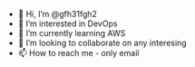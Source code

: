 - 👋 Hi, I’m @gfh31fgh2
- 👀 I’m interested in DevOps
- 🌱 I’m currently learning AWS
- 💞️ I’m looking to collaborate on any interesing
- 📫 How to reach me - only email

<!---
gfh31fgh2/gfh31fgh2 is a ✨ special ✨ repository because its `README.md` (this file) appears on your GitHub profile.
You can click the Preview link to take a look at your changes.
--->
